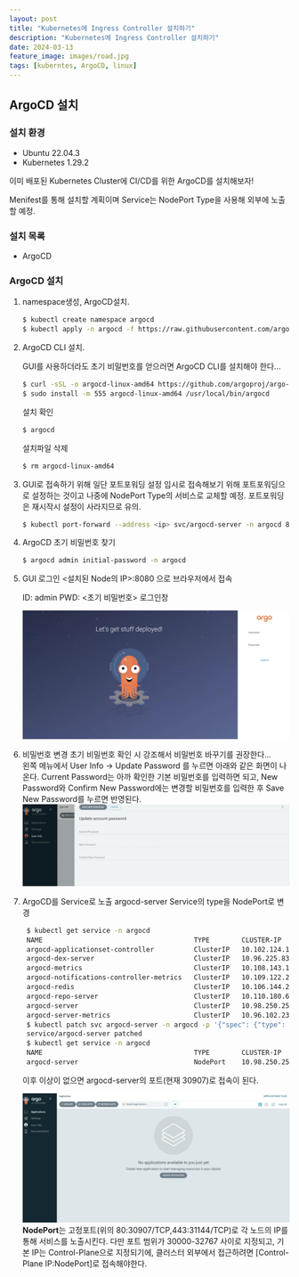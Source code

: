 ```yaml
---
layout: post
title: "Kubernetes에 Ingress Controller 설치하기"
description: "Kubernetes에 Ingress Controller 설치하기"
date: 2024-03-13
feature_image: images/road.jpg
tags: [kuberntes, ArgoCD, linux]
---
```

## ArgoCD 설치

### 설치 환경

- Ubuntu 22.04.3
- Kubernetes 1.29.2

이미 배포된 Kubernetes Cluster에 CI/CD를 위한 ArgoCD를 설치해보자!   

Menifest를 통해 설치할 계획이며 Service는 NodePort Type을 사용해 외부에 노출할 예정.

<!--more-->

### 설치 목록

- ArgoCD

### ArgoCD 설치
1. namespace생성, ArgoCD설치.

   ```bash
   $ kubectl create namespace argocd
   $ kubectl apply -n argocd -f https://raw.githubusercontent.com/argoproj/argo-cd/stable/manifests/install.yaml
   ```

2. ArgoCD CLI 설치.

   GUI를 사용하더라도 초기 비밀번호를 얻으러면 ArgoCD CLI를 설치해야 한다...
   ```bash
   $ curl -sSL -o argocd-linux-amd64 https://github.com/argoproj/argo-cd/releases/latest/download/argocd-linux-amd64
   $ sudo install -m 555 argocd-linux-amd64 /usr/local/bin/argocd
   ```

   설치 확인
   ```bash
   $ argocd
   ```

   설치파일 삭제
   ```bash
   $ rm argocd-linux-amd64
   ```

3. GUI로 접속하기 위해 일단 포트포워딩 설정
   임시로 접속해보기 위해 포트포워딩으로 설정하는 것이고 나중에 NodePort Type의 서비스로 교체할 예정. 포트포워딩은 재시작시 설정이 사라지므로 유의.

   ```bash
   $ kubectl port-forward --address <ip> svc/argocd-server -n argocd 8080:443
   ```

4. ArgoCD 초기 비밀번호 찾기
   ```bash
   $ argocd admin initial-password -n argocd
   ```

5. GUI 로그인
   <설치된 Node의 IP>:8080 으로 브라우저에서 접속    
   
   ID: admin
   PWD: <초기 비밀번호>
   로그인창

   ![image-20240313213002944](images\image-20240313213002944-1710596552560-1.png)
   
6. 비밀번호 변경
   초기 비밀번호 확인 시 강조해서 비밀번호 바꾸기를 권장한다...   
   왼쪽 메뉴에서 User Info -> Update Password 를 누르면 아래와 같은 화면이 나온다. Current Password는 아까 확인한 기본 비밀번호를 입력하면 되고, New Password와 Confirm New Password에는 변경할 비밀번호를 입력한 후 Save New Password를 누르면 반영된다.
   ![image-20240313213440472](images\image-20240313213440472.png)

7. ArgoCD를 Service로 노출
   argocd-server Service의 type을 NodePort로 변경

   ```bash
    $ kubectl get service -n argocd
    NAME                                      TYPE        CLUSTER-IP       EXTERNAL-IP   PORT(S)                      AGE
    argocd-applicationset-controller          ClusterIP   10.102.124.16    <none>        7000/TCP,8080/TCP            39m
    argocd-dex-server                         ClusterIP   10.96.225.83     <none>        5556/TCP,5557/TCP,5558/TCP   39m
    argocd-metrics                            ClusterIP   10.108.143.143   <none>        8082/TCP                     39m
    argocd-notifications-controller-metrics   ClusterIP   10.109.122.212   <none>        9001/TCP                     39m
    argocd-redis                              ClusterIP   10.106.144.25    <none>        6379/TCP                     39m
    argocd-repo-server                        ClusterIP   10.110.180.61    <none>        8081/TCP,8084/TCP            39m
    argocd-server                             ClusterIP   10.98.250.254    <none>        80/TCP,443/TCP               39m
    argocd-server-metrics                     ClusterIP   10.96.102.237    <none>        8083/TCP                     39m
    $ kubectl patch svc argocd-server -n argocd -p '{"spec": {"type": "NodePort"}}'
    service/argocd-server patched
    $ kubectl get service -n argocd
    NAME                                      TYPE        CLUSTER-IP       EXTERNAL-IP   PORT(S)                      AGE
    argocd-server                             NodePort    10.98.250.254    <none>        80:30907/TCP,443:31144/TCP   40m
   ```

   이후 이상이 없으면 argocd-server의 포트(현재 30907)로 접속이 된다.

   ![image-20240313213122441](images\image-20240313213122441.png)
   **NodePort**는 고정포트(위의 80:30907/TCP,443:31144/TCP)로 각 노드의 IP를 통해 서비스를 노출시킨다. 다만 포트 범위가 30000-32767 사이로 지정되고, 기본 IP는 Control-Plane으로 지정되기에, 클러스터 외부에서 접근하려면 [Control-Plane IP:NodePort]로 접속해야한다.